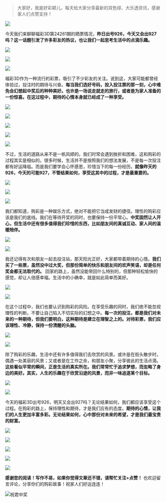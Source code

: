 > 大家好，我是好彩颖儿，每天给大家分享最新的双色球、大乐透资讯，感谢家人们点赞支持！


![](https://cdn.jsdelivr.net/gh/wangwenjie1314/PicCDN/2024-9-27/1727421117626-image.png)


今天我们来聊聊福彩3D第24261期的晒票情况，**昨日出号926，今天又会出927吗？这一话题引发了许多彩友的热议，也让我们一起思考生活中的点滴乐趣。**


![](https://cdn.jsdelivr.net/gh/wangwenjie1314/PicCDN/2024-9-27/1727421135402-image.png)


![](https://cdn.jsdelivr.net/gh/wangwenjie1314/PicCDN/2024-9-27/1727421152292-image.png)

![](https://cdn.jsdelivr.net/gh/wangwenjie1314/PicCDN/2024-9-27/1727421144347-image.png)


福彩3D作为一种流行的彩票，吸引了不少彩友的关注。说到这，大家可能都曾经体验过，投注时的期待与兴奋。**每当我们选好号码，投入投注票的那一刻，心中难免会幻想起中奖后的种种美好。也许是一场说走就走的旅行，或者是为家人准备的一份惊喜。在这过程中，期待的心情本身就已经成了一种享受。**


![](https://cdn.jsdelivr.net/gh/wangwenjie1314/PicCDN/2024-9-27/1727421344522-image.png)


![](https://cdn.jsdelivr.net/gh/wangwenjie1314/PicCDN/2024-9-27/1727421356056-image.png)


![](https://cdn.jsdelivr.net/gh/wangwenjie1314/PicCDN/2024-9-27/1727421174252-image.png)

![](https://cdn.jsdelivr.net/gh/wangwenjie1314/PicCDN/2024-9-27/1727421165186-image.png)


![](https://cdn.jsdelivr.net/gh/wangwenjie1314/PicCDN/2024-9-27/1727421183111-image.png)


不过，生活的道路从来不是一帆风顺的。我们时常会遇到挫折和困难，这和购彩的过程其实是相似的。很多时候，生活并不是按照我们的想法发展，不是每一次投注都有好运降临。而是我们要学会心怀感恩，珍惜当下的每一份经历。**就像昨天的926，今天的可能927，不管结果如何，享受这其中的过程，才是最重要的。**


![](https://cdn.jsdelivr.net/gh/wangwenjie1314/PicCDN/2024-9-27/1727421194138-image.png)


![](https://cdn.jsdelivr.net/gh/wangwenjie1314/PicCDN/2024-9-27/1727421203993-image.png)


![](https://cdn.jsdelivr.net/gh/wangwenjie1314/PicCDN/2024-9-27/1727421214553-image.png)


我们都知道，购彩是一种娱乐方式，绝对不能把它当成发财的捷径。理性的购彩应该是我们的底线。我们在等待开奖的同时，也要保持一份平常心。**中奖固然让人开心，但生活中还有很多值得我们珍惜的东西，比如朋友间的真诚互动、家人间的温暖陪伴。**


![](https://cdn.jsdelivr.net/gh/wangwenjie1314/PicCDN/2024-9-27/1727421224985-image.png)


![](https://cdn.jsdelivr.net/gh/wangwenjie1314/PicCDN/2024-9-27/1727421235840-image.png)


我还记得有次和朋友一起去投注站，那天阳光正好，大家都带着期待的心情。**我们买了一些票，虽然没中过大奖，但那份简单的快乐和朋友间的欢声笑语，却是任何奖金都无法取代的。** 回家的路上，虽然没能带回什么特别的，但那种轻松愉快的感觉，却让人倍感幸福。生活中的小确幸，就是如此简单而美好。


![](https://cdn.jsdelivr.net/gh/wangwenjie1314/PicCDN/2024-9-27/1727421251176-image.png)

![](https://cdn.jsdelivr.net/gh/wangwenjie1314/PicCDN/2024-9-27/1727421243736-image.png)


在这个过程中，我们也要认识到购彩的风险。在享受乐趣的同时，我们绝不能忽视理性的判断。不要让自己陷入不切实际的幻想之中。**每一次的投注，都是我们对未来的一种期待，但我们要明白，这种期待是建立在理智之上的。对待彩票，我们应该理性、冷静，保持一份清醒的头脑。**


![](https://cdn.jsdelivr.net/gh/wangwenjie1314/PicCDN/2024-9-27/1727421259287-image.png)

![](https://cdn.jsdelivr.net/gh/wangwenjie1314/PicCDN/2024-9-27/1727421267122-image.png)



除了购彩的乐趣，生活中还有许多值得我们去欣赏的风景。或许是在街头散步时，偶遇一处美丽的风景；又或者是在工作之余，和朋友小聚，分享彼此的生活点滴。**这些看似平常的瞬间，正是生活的真实所在。我们常常忙于追求梦想，而忽略了身边的美好。其实，人生的乐趣在于欣赏沿途的风景，而非一味追逐某个目标。**


![](https://cdn.jsdelivr.net/gh/wangwenjie1314/PicCDN/2024-9-27/1727421291448-image.png)

![](https://cdn.jsdelivr.net/gh/wangwenjie1314/PicCDN/2024-9-27/1727421276150-image.png)


今天的福彩3D出号926，明天又会出927吗？无论结果如何，我们都应该享受这个过程。在购彩的路上，保持理性和期待，才是我们应有的态度。**期待的心情，让我们的人生更加丰富多彩。无论结果如何，心中那份对未来的希望，才是我们最宝贵的财富。**


![](https://cdn.jsdelivr.net/gh/wangwenjie1314/PicCDN/2024-9-27/1727421303014-image.png)


![](https://cdn.jsdelivr.net/gh/wangwenjie1314/PicCDN/2024-9-27/1727421427083-image.png)

![](https://cdn.jsdelivr.net/gh/wangwenjie1314/PicCDN/2024-9-27/1727421419967-image.png)

![](https://cdn.jsdelivr.net/gh/wangwenjie1314/PicCDN/2024-9-27/1727421412113-image.png)

![](https://cdn.jsdelivr.net/gh/wangwenjie1314/PicCDN/2024-9-27/1727421406025-image.png)


**感谢您的阅读！写作不易，如果你觉得文章还不错，请帮忙关注+点赞！** 也欢迎留言评论，分享你们的购彩故事！祝家人们好运连连！

![祝君中奖](https://cdn.jsdelivr.net/gh/wangwenjie1314/PicCDN/2024-7-20/1721444915067-image.png)